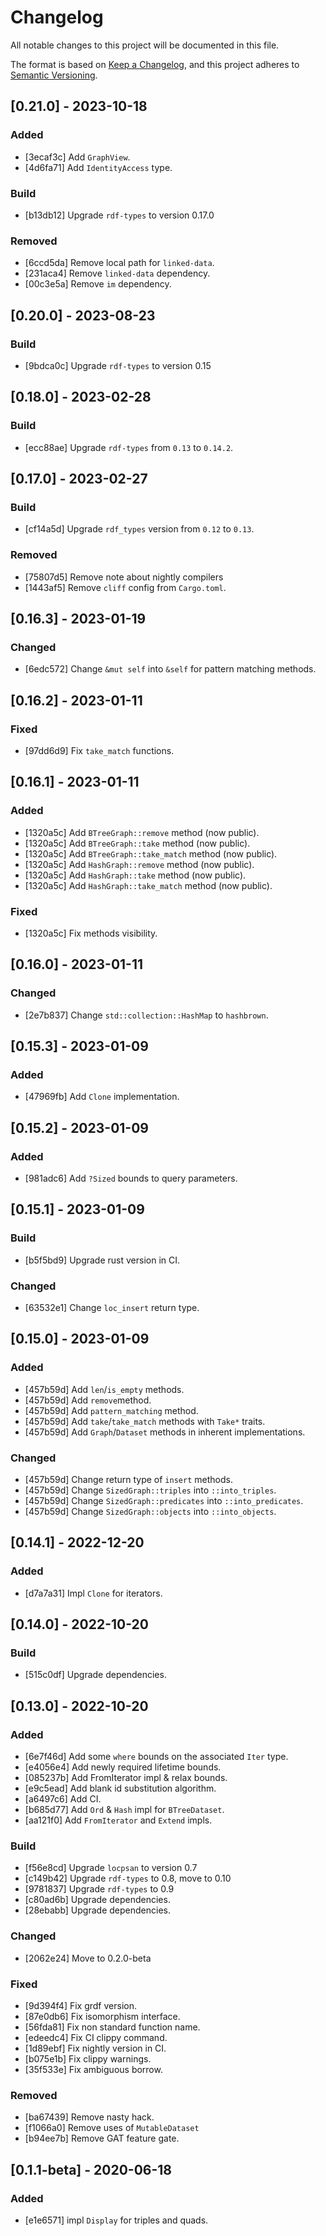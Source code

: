 # Changelog

All notable changes to this project will be documented in this file.

The format is based on [Keep a Changelog](https://keepachangelog.com/en/1.0.0/),
and this project adheres to [Semantic Versioning](https://semver.org/spec/v2.0.0.html).

## [0.21.0] - 2023-10-18

### Added

- [3ecaf3c] Add `GraphView`.
- [4d6fa71] Add `IdentityAccess` type.

### Build

- [b13db12] Upgrade `rdf-types` to version 0.17.0

### Removed

- [6ccd5da] Remove local path for `linked-data`.
- [231aca4] Remove `linked-data` dependency.
- [00c3e5a] Remove `im` dependency.

## [0.20.0] - 2023-08-23

### Build

- [9bdca0c] Upgrade `rdf-types` to version 0.15

## [0.18.0] - 2023-02-28

### Build

- [ecc88ae] Upgrade `rdf-types` from `0.13` to `0.14.2`.

## [0.17.0] - 2023-02-27

### Build

- [cf14a5d] Upgrade `rdf_types` version from `0.12` to `0.13`.

### Removed

- [75807d5] Remove note about nightly compilers
- [1443af5] Remove `cliff` config from `Cargo.toml`.

## [0.16.3] - 2023-01-19

### Changed

- [6edc572] Change `&mut self` into `&self` for pattern matching methods.

## [0.16.2] - 2023-01-11

### Fixed

- [97dd6d9] Fix `take_match` functions.

## [0.16.1] - 2023-01-11

### Added

- [1320a5c] Add `BTreeGraph::remove` method (now public).
- [1320a5c] Add `BTreeGraph::take` method (now public).
- [1320a5c] Add `BTreeGraph::take_match` method (now public).
- [1320a5c] Add `HashGraph::remove` method (now public).
- [1320a5c] Add `HashGraph::take` method (now public).
- [1320a5c] Add `HashGraph::take_match` method (now public).

### Fixed

- [1320a5c] Fix methods visibility.

## [0.16.0] - 2023-01-11

### Changed

- [2e7b837] Change `std::collection::HashMap` to `hashbrown`.

## [0.15.3] - 2023-01-09

### Added

- [47969fb] Add `Clone` implementation.

## [0.15.2] - 2023-01-09

### Added

- [981adc6] Add `?Sized` bounds to query parameters.

## [0.15.1] - 2023-01-09

### Build

- [b5f5bd9] Upgrade rust version in CI.

### Changed

- [63532e1] Change `loc_insert` return type.

## [0.15.0] - 2023-01-09

### Added

- [457b59d] Add `len`/`is_empty` methods.
- [457b59d] Add `remove`method.
- [457b59d] Add `pattern_matching` method.
- [457b59d] Add `take`/`take_match` methods with `Take*` traits.
- [457b59d] Add `Graph`/`Dataset` methods in inherent implementations.

### Changed

- [457b59d] Change return type of `insert` methods.
- [457b59d] Change `SizedGraph::triples` into `::into_triples`.
- [457b59d] Change `SizedGraph::predicates` into `::into_predicates`.
- [457b59d] Change `SizedGraph::objects` into `::into_objects`.

## [0.14.1] - 2022-12-20

### Added

- [d7a7a31] Impl `Clone` for iterators.

## [0.14.0] - 2022-10-20

### Build

- [515c0df] Upgrade dependencies.

## [0.13.0] - 2022-10-20

### Added

- [6e7f46d] Add some `where` bounds on the associated `Iter` type.
- [e4056e4] Add newly required lifetime bounds.
- [085237b] Add FromIterator impl & relax bounds.
- [e9c5ead] Add blank id substitution algorithm.
- [a6497c6] Add CI.
- [b685d77] Add `Ord` & `Hash` impl for `BTreeDataset`.
- [aa121f0] Add `FromIterator` and `Extend` impls.

### Build

- [f56e8cd] Upgrade `locpsan` to version 0.7
- [c149b42] Upgrade `rdf-types` to 0.8, move to 0.10
- [9781837] Upgrade `rdf-types` to 0.9
- [c80ad6b] Upgrade dependencies.
- [28ebabb] Upgrade dependencies.

### Changed

- [2062e24] Move to 0.2.0-beta

### Fixed

- [9d394f4] Fix grdf version.
- [87e0db6] Fix isomorphism interface.
- [56fda81] Fix non standard function name.
- [edeedc4] Fix CI clippy command.
- [1d89ebf] Fix nightly version in CI.
- [b075e1b] Fix clippy warnings.
- [35f533e] Fix ambiguous borrow.

### Removed

- [ba67439] Remove nasty hack.
- [f1066a0] Remove uses of `MutableDataset`
- [b94ee7b] Remove GAT feature gate.

## [0.1.1-beta] - 2020-06-18

### Added

- [e1e6571] impl `Display` for triples and quads.


